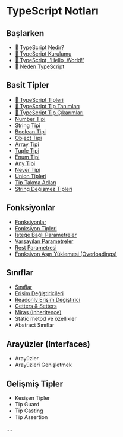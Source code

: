 # TypeScript Notları

## Başlarken

- [🎥 TypeScript Nedir?](./typescript-nedir.md)
- [🎥 TypeScript Kurulumu](./typescript-kurulumu.md)
- [🎥 TypeScript, 'Hello, World!'](./typescript-hello-world.md)
- [🎥 Neden TypeScript](./neden-typescript.md)

## Basit Tipler

- [🎥 TypeScript Tipleri](./typescript-tipleri.md)
- [🎥 TypeScript Tip Tanımları](./typescript-tip-tanimi.md)
- [🎥 TypeScript Tip Çıkarımları](./typescript-tip-cikarimlari.md)
- [Number Tipi](./typescript-number-tipi.md)
- [String Tipi](./typescript-string-tipi.md)
- [Boolean Tipi](./typescript-boolean-tipi.md)
- [Object Tipi](./typescript-object-tipi.md)
- [Array Tipi](./typescript-array-tipi.md)
- [Tuple Tipi](./typescript-tuple-tipi.md)
- [Enum Tipi](./typescript-enum-tipi.md)
- [Any Tipi](./typescript-any-tipi.md)
- [Never Tipi](./typescript-never-tipi.md)
- [Union Tipleri](./typescript-union-tipi.md)
- [Tip Takma Adları](./typescript-type-aliases.md)
- [String Değişmez Tipleri](./typescript-string-literal-types.md)

## Fonksiyonlar

- [Fonksiyonlar](./typescript-functions.md)
- [Fonksiyon Tipleri](./typescript-function-types.md)
- [İsteğe Bağlı Parametreler](./typescript-optional-parameters.md)
- [Varsayılan Parametreler](./typescript-default-parameters.md)
- [Rest Parametresi](./typescript-rest-parameters.md)
- [Fonksiyon Aşırı Yüklemesi (Overloadings)](./typescript-function-overloadings.md)

## Sınıflar

- [Sınıflar](./typescript-class.md)
- [Erişim Değiştiricileri](./typescript-access-modifiers.md)
- [Readonly Erişim Değiştirici](./typescript-readonly.md)
- [Getters & Setters](./typescript-getters-setters.md)
- [Miras (Inheritence)](./typescript-inheritance.md)
- Static metod ve özellikler
- Abstract Sınıflar

## Arayüzler (Interfaces)

- Arayüzler
- Arayüzleri Genişletmek

## Gelişmiş Tipler

- Kesişen Tipler
- Tip Guard
- Tip Casting
- Tip Assertion

....
